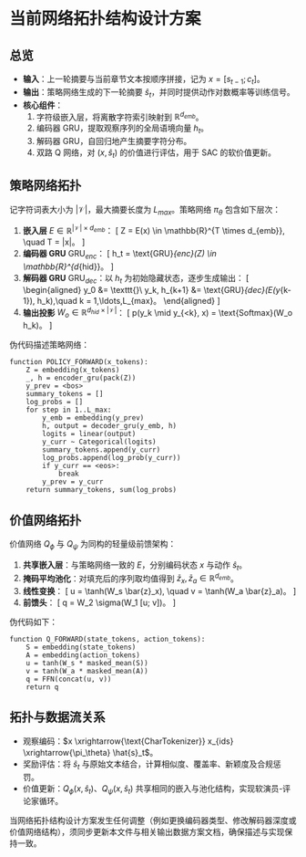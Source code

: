 # 当前网络拓扑结构设计方案

## 总览
- **输入**：上一轮摘要与当前章节文本按顺序拼接，记为 $x = [s_{t-1}; c_t]$。
- **输出**：策略网络生成的下一轮摘要 $\hat{s}_t$，并同时提供动作对数概率等训练信号。
- **核心组件**：
  1. 字符级嵌入层，将离散字符索引映射到 $\mathbb{R}^{d_{emb}}$。
  2. 编码器 GRU，提取观察序列的全局语境向量 $h_t$。
  3. 解码器 GRU，自回归地产生摘要字符分布。
  4. 双路 Q 网络，对 $(x, \hat{s}_t)$ 的价值进行评估，用于 SAC 的软价值更新。

## 策略网络拓扑
记字符词表大小为 $|\mathcal{V}|$，最大摘要长度为 $L_{max}$。策略网络 $\pi_\theta$ 包含如下层次：

1. **嵌入层** $E \in \mathbb{R}^{|\mathcal{V}| \times d_{emb}}$：
   \[
   Z = E(x) \in \mathbb{R}^{T \times d_{emb}}, \quad T = |x|。
   \]
2. **编码器 GRU** $\text{GRU}_{enc}$：
   \[
   h_t = \text{GRU}_{enc}(Z) \in \mathbb{R}^{d_{hid}}。
   \]
3. **解码器 GRU** $\text{GRU}_{dec}$：以 $h_t$ 为初始隐藏状态，逐步生成输出：
   \[
   \begin{aligned}
   y_0 &= \texttt{<bos>}\\
   y_k, h_{k+1} &= \text{GRU}_{dec}(E(y_{k-1}), h_k),\quad k = 1,\ldots,L_{max}。
   \end{aligned}
   \]
4. **输出投影** $W_o \in \mathbb{R}^{d_{hid} \times |\mathcal{V}|}$：
   \[
   p(y_k \mid y_{<k}, x) = \text{Softmax}(W_o h_k)。
   \]

伪代码描述策略网络：
```pseudo
function POLICY_FORWARD(x_tokens):
    Z = embedding(x_tokens)
    _, h = encoder_gru(pack(Z))
    y_prev = <bos>
    summary_tokens = []
    log_probs = []
    for step in 1..L_max:
        y_emb = embedding(y_prev)
        h, output = decoder_gru(y_emb, h)
        logits = linear(output)
        y_curr ~ Categorical(logits)
        summary_tokens.append(y_curr)
        log_probs.append(log_prob(y_curr))
        if y_curr == <eos>:
            break
        y_prev = y_curr
    return summary_tokens, sum(log_probs)
```

## 价值网络拓扑
价值网络 $Q_\phi$ 与 $Q_{\psi}$ 为同构的轻量级前馈架构：

1. **共享嵌入层**：与策略网络一致的 $E$，分别编码状态 $x$ 与动作 $\hat{s}_t$。
2. **掩码平均池化**：对填充后的序列取均值得到 $\bar{z}_x, \bar{z}_a \in \mathbb{R}^{d_{emb}}$。
3. **线性变换**：
   \[
   u = \tanh(W_s \bar{z}_x), \quad v = \tanh(W_a \bar{z}_a)。
   \]
4. **前馈头**：
   \[
   q = W_2 \sigma(W_1 [u; v])。
   \]

伪代码如下：
```pseudo
function Q_FORWARD(state_tokens, action_tokens):
    S = embedding(state_tokens)
    A = embedding(action_tokens)
    u = tanh(W_s * masked_mean(S))
    v = tanh(W_a * masked_mean(A))
    q = FFN(concat(u, v))
    return q
```

## 拓扑与数据流关系
- 观察编码：$x \xrightarrow{\text{CharTokenizer}} x_{ids} \xrightarrow{\pi_\theta} \hat{s}_t$。
- 奖励评估：将 $\hat{s}_t$ 与原始文本结合，计算相似度、覆盖率、新颖度及合规惩罚。
- 价值更新：$Q_\phi(x, \hat{s}_t)$、$Q_{\psi}(x, \hat{s}_t)$ 共享相同的嵌入与池化结构，实现软演员-评论家循环。

当网络拓扑结构设计方案发生任何调整（例如更换编码器类型、修改解码器深度或价值网络结构），须同步更新本文件与相关输出数据方案文档，确保描述与实现保持一致。

